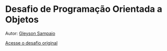 # Desafio de Programação Orientada a Objetos
Autor: [Gleyson Sampaio](https://github.com/glysns)

[Acesse o desafio original](https://github.com/digitalinnovationone/trilha-java-basico/tree/main/desafios/poo)
